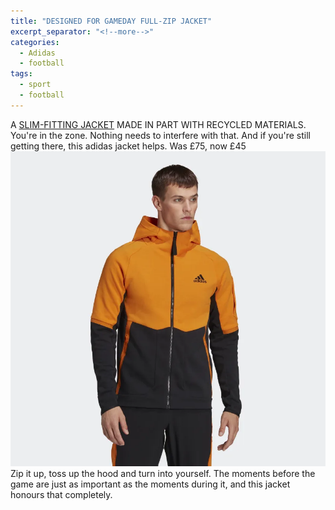 ```yaml
---
title: "DESIGNED FOR GAMEDAY FULL-ZIP JACKET"
excerpt_separator: "<!--more-->"
categories:
  - Adidas
  - football
tags:
  - sport
  - football
---
```


A [SLIM-FITTING JACKET](https://www.adidas.co.uk/designed-for-gameday-full-zip-jacket/HE5034.html?af_channel=Shopping_Search&af_reengagement_window=30d&c=GS-UK-Categories-Branded-High%20Stock-ROI&cm_mmc=AdieSEM_PLA_Google-_-GS-UK-Categories-Branded-High%20Stock-ROI-_-Branded%20High%20Stock%20-%20male-_-PRODUCT_GROUP&cm_mmca1=UK&cm_mmca2=&ds_agid=58700007367469670&gclid=Cj0KCQjwk5ibBhDqARIsACzmgLR4brhUOEZLeGlG4qVYxE5RqK3rTHdpMm0dZOUl2DmF_fUIJQqluncaApZAEALw_wcB&gclsrc=aw.ds&is_retargeting=true&pid=googleadwords_temp) MADE IN PART WITH RECYCLED MATERIALS.
You&#39;re in the zone. Nothing needs to interfere with that. And if you&#39;re still getting there, this adidas
jacket helps. 
Was £75, now £45
<img src="/assets/images/adidas.webp" alt="GAMEDAY FULL-ZIP JACKET" class="align-left">
Zip it up, toss up the hood and turn into yourself. The moments before the game are
just as important as the moments during it, and this jacket honours that completely.

<!--more-->
